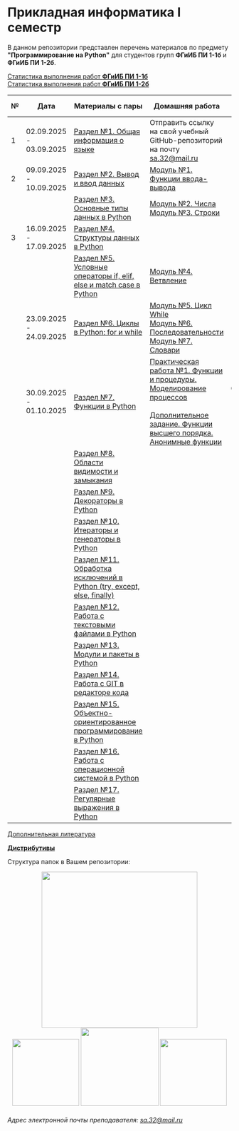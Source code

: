 # Прикладная информатика I семестр
В данном репозитории представлен перечень материалов по предмету **"Программирование на Python"** для студентов групп **ФГиИБ ПИ 1-1б** и **ФГиИБ ПИ 1-2б**.

[Статистика выполнения работ **ФГиИБ ПИ 1-1б**](https://docs.google.com/spreadsheets/d/1CVikRlmecWbLVFZJQ3b6dAR56H7_XW263LFuinffXZw/edit?gid=1016233301#gid=1016233301)  
[Статистика выполнения работ **ФГиИБ ПИ 1-2б**](https://docs.google.com/spreadsheets/d/1CVikRlmecWbLVFZJQ3b6dAR56H7_XW263LFuinffXZw/edit?gid=1533910966#gid=1533910966)  


| №   | Дата       | Материалы с пары                     | Домашняя работа                  | Срок сдачи|
|-----|------------|------------------------------------------------|------------------------------------------------|------------|
| 1   |     02.09.2025 -  03.09.2025      | [Раздел №1. Общая информация о языке](https://colab.research.google.com/drive/1xdkBCi8-zHJ0awPJf3T60RaR9WhePGO3?usp=sharing) |        Отправить ссылку на свой учебный GitHub-репозиторий на почту sa.32@mail.ru                                      | 10.09.2025
| 2   |      09.09.2025 -  10.09.2025            | [Раздел №2. Вывод и ввод данных](https://colab.research.google.com/drive/14iW92CcnOhdWZoJq3xRptA4TSVG7gPLy?usp=sharing) | [Модуль №1. Функции ввода-вывода](https://colab.research.google.com/github/Alexandre77777/python_programming/blob/main/1.%20%D0%97%D0%B0%D0%B4%D0%B0%D0%BD%D0%B8%D1%8F/%D0%9C%D0%BE%D0%B4%D1%83%D0%BB%D1%8C%20%E2%84%961.%20%D0%9E%D0%BF%D0%B5%D1%80%D0%B0%D1%82%D0%BE%D1%80%D1%8B%20%D0%B2%D0%B2%D0%BE%D0%B4%D0%B0-%D0%B2%D1%8B%D0%B2%D0%BE%D0%B4%D0%B0.ipynb) | 15.10.2025
|    |            | [Раздел №3. Основные типы данных в Python](https://colab.research.google.com/drive/1EpQfW0nLJATR8nzWX-IEuxkyvjNvr9D1?usp=sharing) | [Модуль №2. Числа](https://colab.research.google.com/github/Alexandre77777/python_programming/blob/main/1.%20%D0%97%D0%B0%D0%B4%D0%B0%D0%BD%D0%B8%D1%8F/%D0%9C%D0%BE%D0%B4%D1%83%D0%BB%D1%8C%20%E2%84%962.%20%D0%A7%D0%B8%D1%81%D0%BB%D0%B0.ipynb)<br>[Модуль №3. Строки](https://colab.research.google.com/github/Alexandre77777/python_programming/blob/main/1.%20%D0%97%D0%B0%D0%B4%D0%B0%D0%BD%D0%B8%D1%8F/%D0%9C%D0%BE%D0%B4%D1%83%D0%BB%D1%8C%20%E2%84%963.%20%D0%A1%D1%82%D1%80%D0%BE%D0%BA%D0%B8.ipynb) | 15.10.2025
| 3  |      16.09.2025 -  17.09.2025            | [Раздел №4. Структуры данных в Python](https://colab.research.google.com/drive/1HEXJphOlMmsaMtLUu3L45YAvGgmbays-?usp=sharing) |  | 15.10.2025
|    |            | [Раздел №5. Условные операторы if, elif, else и match case в Python](https://colab.research.google.com/drive/1RA7k5V7mPDwHPjt2EJShChrMre5tGyEW?usp=sharing) | [Модуль №4. Ветвление](https://colab.research.google.com/github/Alexandre77777/python_programming/blob/main/1.%20%D0%97%D0%B0%D0%B4%D0%B0%D0%BD%D0%B8%D1%8F/%D0%9C%D0%BE%D0%B4%D1%83%D0%BB%D1%8C%20%E2%84%964.%20%D0%92%D0%B5%D1%82%D0%B2%D0%BB%D0%B5%D0%BD%D0%B8%D0%B5.ipynb) | 15.10.2025
|    |      23.09.2025 -  24.09.2025            | [Раздел №6. Циклы в Python: for и while](https://colab.research.google.com/drive/1-rsEzbdP0YDTwI8qcS3ldRHVXQnE8AH5?usp=sharing) | [Модуль №5. Цикл While](https://colab.research.google.com/github/Alexandre77777/python_programming/blob/main/1.%20%D0%97%D0%B0%D0%B4%D0%B0%D0%BD%D0%B8%D1%8F/%D0%9C%D0%BE%D0%B4%D1%83%D0%BB%D1%8C%20%E2%84%965.%20%D0%A6%D0%B8%D0%BA%D0%BB%20While.ipynb)<br> [Модуль №6. Последовательности](https://colab.research.google.com/github/Alexandre77777/python_programming/blob/main/1.%20%D0%97%D0%B0%D0%B4%D0%B0%D0%BD%D0%B8%D1%8F/%D0%9C%D0%BE%D0%B4%D1%83%D0%BB%D1%8C%20%E2%84%966.%20%D0%9F%D0%BE%D1%81%D0%BB%D0%B5%D0%B4%D0%BE%D0%B2%D0%B0%D1%82%D0%B5%D0%BB%D1%8C%D0%BD%D0%BE%D1%81%D1%82%D0%B8.ipynb) <br> [Модуль №7. Словари](https://colab.research.google.com/github/Alexandre77777/python_programming/blob/main/1.%20%D0%97%D0%B0%D0%B4%D0%B0%D0%BD%D0%B8%D1%8F/%D0%9C%D0%BE%D0%B4%D1%83%D0%BB%D1%8C%20%E2%84%967.%20%D0%A1%D0%BB%D0%BE%D0%B2%D0%B0%D1%80%D0%B8.ipynb)| 15.10.2025
|    |      30.09.2025 -  01.10.2025            | [Раздел №7. Функции в Python](https://colab.research.google.com/drive/18ZuRgGHoTt_g4MqEqTPtbKlpSlxBZuuQ?usp=sharing) |  [Практическая работа №1. Функции и процедуры. Моделирование процессов](https://colab.research.google.com/drive/1EDXrEjylF0Q8_dRPAMax06qIS0WoueaI?usp=sharing)  <br><br> [Дополнительное задание. Функции высшего порядка. Анонимные функции](https://colab.research.google.com/github/Alexandre77777/python_programming/blob/main/3.%20%D0%94%D0%BE%D0%BF%D0%BE%D0%BB%D0%BD%D0%B8%D1%82%D0%B5%D0%BB%D1%8C%D0%BD%D1%8B%D0%B5%20%D0%B7%D0%B0%D0%B4%D0%B0%D0%BD%D0%B8%D1%8F/%D0%94%D0%BE%D0%BF%D0%BE%D0%BB%D0%BD%D0%B8%D1%82%D0%B5%D0%BB%D1%8C%D0%BD%D0%BE%D0%B5%20%D0%B7%D0%B0%D0%B4%D0%B0%D0%BD%D0%B8%D0%B5%20%E2%84%962.1.ipynb)                                              | 07.10.2025 <br><br><br> 15.10.2025
|    |            | [Раздел №8. Области видимости и замыкания](https://colab.research.google.com/drive/1dBASnRdhdWvPgi0uwOCeahbDa5pnfUiw?usp=sharing) |                                                |
|    |            | [Раздел №9. Декораторы в Python](https://colab.research.google.com/drive/1mLXN9eyDSjtwXwrWQHIof2UdJ4UO_whg?usp=sharing) |                                                |
|   |            | [Раздел №10. Итераторы и генераторы в Python](https://colab.research.google.com/drive/1uHK8vEIo65POYQqfd0ekS3JaCgbTij5k?usp=sharing) |                                                |
|   |            | [Раздел №11. Обработка исключений в Python (try, except, else, finally)](https://colab.research.google.com/drive/1MhHwyWWyGbSbsW800DvikVWr8DWSB6VP?usp=sharing) |                                                |
|   |            | [Раздел №12. Работа с текстовыми файлами в Python](https://colab.research.google.com/drive/1ggWVNWAuv4C-6tuB_YtXHyHR8d3nsjJs?usp=sharing) |                                                |
|   |            | [Раздел №13. Модули и пакеты в Python](https://colab.research.google.com/drive/1CxG5QjiWP9oEmMi4LBTo-ItNQ5DOndqA?usp=sharing) |                                                |
|   |            | [Раздел №14. Работа с GIT в редакторе кода](https://colab.research.google.com/drive/1_ttAFLom_SqB4P_U8oBHAc8pC9Eyxc2O?usp=sharing) |                                                |
|   |            | [Раздел №15. Объектно-ориентированное программирование в Python](https://colab.research.google.com/github/Alexandre77777/python_programming/blob/main/4.%20%D0%9A%D0%BE%D0%B4%20%D1%81%20%D0%B7%D0%B0%D0%BD%D1%8F%D1%82%D0%B8%D0%B9/11.%20%D0%9A%D0%BE%D0%B4_%D1%81_%D0%BF%D0%B0%D1%80%D1%8B_08_12_2023_%D0%92%D0%B2%D0%B5%D0%B4%D0%B5%D0%BD%D0%B8%D0%B5_%D0%B2_%D0%9E%D0%9E%D0%9F_Python.ipynb) |                                                |
|   |            | [Раздел №16. Работа с операционной системой в Python](https://colab.research.google.com/drive/1KNmr4b6jFCpTB5em7NTgmSm6_uHR48Jb?usp=sharing) |                                                |
|   |            | [Раздел №17. Регулярные выражения в Python](https://colab.research.google.com/drive/1fFj2-YHQTDAWJvB_k1JHFFynR8zRWab4?usp=sharing) |                                                |


[Дополнительная литература](https://cloud.mail.ru/public/veX3/Aasf7g7U8)

[**Дистрибутивы**](https://cloud.mail.ru/public/BXH2/4NZCkgzFS)

Структура папок в Вашем репозитории:
<div id="header" align="center">
<img src="https://github.com/Alexandre77777/python_programming/assets/86152225/b694b141-5ea1-42f8-bd4b-98d9ac1b760c" width="350">
</div>
<div id="header" align="center">
  <img src="https://i.stack.imgur.com/t4m8n.gif" width="150"/>
  <img src="https://media1.giphy.com/media/v1.Y2lkPTc5MGI3NjExYzRibWc2bmY2YWZncGd3cWY2YmoxYmNtNmJnbXphZjJsN2xpMjZ6ayZlcD12MV9pbnRlcm5hbF9naWZfYnlfaWQmY3Q9Zw/wOR94QhwxXdmGJIVEg/giphy.gif" width="175"/>
  <img src="https://media0.giphy.com/media/v1.Y2lkPTc5MGI3NjExdGdoYmNtamZybXRldXU4bjI0ZnFienhodnVtZHVqbzVvNTJ4MXdxYiZlcD12MV9pbnRlcm5hbF9naWZfYnlfaWQmY3Q9Zw/UcK7JalnjCz0k/giphy.gif" width="150"/>
</div>


###### Адрес электронной почты преподавателя: sa.32@mail.ru
